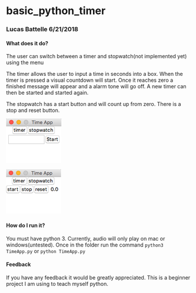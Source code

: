 # basic_python_timer
### Lucas Battelle 6/21/2018

#### What does it do?
The user can switch between a timer and stopwatch(not implemented yet) using the menu

The timer allows the user to input a time in seconds into a box. When the timer is pressed a visual countdown will start.
Once it reaches zero a finished message will appear and a alarm tone will go off. A new timer can then be started and
started again.

The stopwatch has a start button and will count up from zero. There is a stop and reset button.

![Timer](/images/timer_image.png)

![Stopwatch](/images/stopwatch_image.png)

#### How do I run it?
You must have python 3. Currently, audio will only play on mac or windows(untested).
Once in the folder run the command
`python3 TimeApp.py`
or
`python TimeApp.py`

#### Feedback
If you have any feedback it would be greatly appreciated. This is a beginner project I am using to teach myself python.
